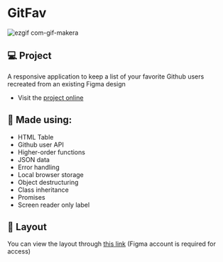 # GitFav
![ezgif com-gif-makera](https://github.com/rodirog/GitFav/assets/101756238/cb8c72a0-5b0c-4ec3-8780-d77b1c210404)

## 💻 Project
A responsive application to keep a list of your favorite Github users recreated from an existing Figma design

- Visit the [project online](https://rodirog.github.io/GitFav/)

## 🧪 Made using:

- HTML Table
- Github user API
- Higher-order functions
- JSON data
- Error handling
- Local browser storage
- Object destructuring
- Class inheritance
- Promises
- Screen reader only label
  
## 🔖 Layout
You can view the layout through [this link](https://www.figma.com/file/SzQA07HwmSPj4hOYgu1Pps/%5BDesafios-Explorer%5D-GitFav/duplicate) (Figma account is required for access)
